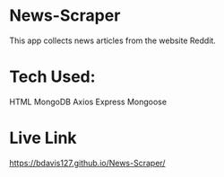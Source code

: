 # News-Scraper
This app collects news articles from the website Reddit.

# Tech Used:
HTML
MongoDB
Axios
Express
Mongoose

# Live Link

https://bdavis127.github.io/News-Scraper/
